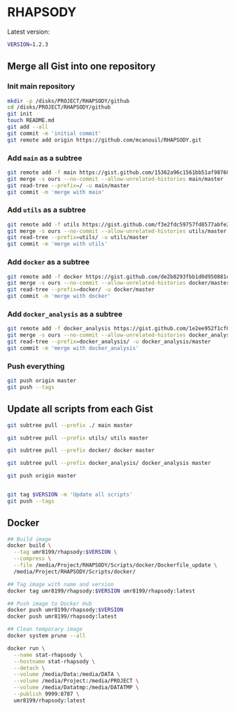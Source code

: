 RHAPSODY
========

Latest version: 
``` sh
VERSION=1.2.3
```

## Merge all Gist into one repository

### Init main repository

``` sh
mkdir -p /disks/PROJECT/RHAPSODY/github
cd /disks/PROJECT/RHAPSODY/github
git init 
touch README.md
git add --all
git commit -m 'initial commit'
git remote add origin https://github.com/mcanouil/RHAPSODY.git
```

### Add `main` as a subtree

``` sh
git remote add -f main https://gist.github.com/15362a96c1561bb51af98760b41c478e.git
git merge -s ours --no-commit --allow-unrelated-histories main/master
git read-tree --prefix=/ -u main/master
git commit -m 'merge with main'
```

### Add `utils` as a subtree

``` sh
git remote add -f utils https://gist.github.com/f3e2fdc59757fd8577abfe233854580a.git
git merge -s ours --no-commit --allow-unrelated-histories utils/master
git read-tree --prefix=utils/ -u utils/master
git commit -m 'merge with utils'
```

### Add `docker` as a subtree

``` sh
git remote add -f docker https://gist.github.com/de2b8293fbb1d0d950881cf6290e78c4.git
git merge -s ours --no-commit --allow-unrelated-histories docker/master
git read-tree --prefix=docker/ -u docker/master
git commit -m 'merge with docker'
```

### Add `docker_analysis` as a subtree

``` sh
git remote add -f docker_analysis https://gist.github.com/1e2ee952f1cf05e9b6e91c58f2861bc8.git
git merge -s ours --no-commit --allow-unrelated-histories docker_analysis/master
git read-tree --prefix=docker_analysis/ -u docker_analysis/master
git commit -m 'merge with docker_analysis'
```

### Push everything

``` sh
git push origin master
git push --tags
```

## Update all scripts from each Gist

``` sh
git subtree pull --prefix ./ main master

git subtree pull --prefix utils/ utils master

git subtree pull --prefix docker/ docker master

git subtree pull --prefix docker_analysis/ docker_analysis master

git push origin master


git tag $VERSION -m 'Update all scripts'
git push --tags
```

## Docker

``` sh
## Build image
docker build \
  --tag umr8199/rhapsody:$VERSION \
  --compress \
  --file /media/Project/RHAPSODY/Scripts/docker/Dockerfile_update \
  /media/Project/RHAPSODY/Scripts/docker/

## Tag image with name and version
docker tag umr8199/rhapsody:$VERSION umr8199/rhapsody:latest

## Push image to Docker Hub
docker push umr8199/rhapsody:$VERSION
docker push umr8199/rhapsody:latest

## Clean temporary image
docker system prune --all
```
 
``` sh
docker run \
  --name stat-rhapsody \
  --hostname stat-rhapsody \
  --detach \
  --volume /media/Data:/media/DATA \
  --volume /media/Project:/media/PROJECT \
  --volume /media/Datatmp:/media/DATATMP \
  --publish 9999:8787 \
  umr8199/rhapsody:latest
```
